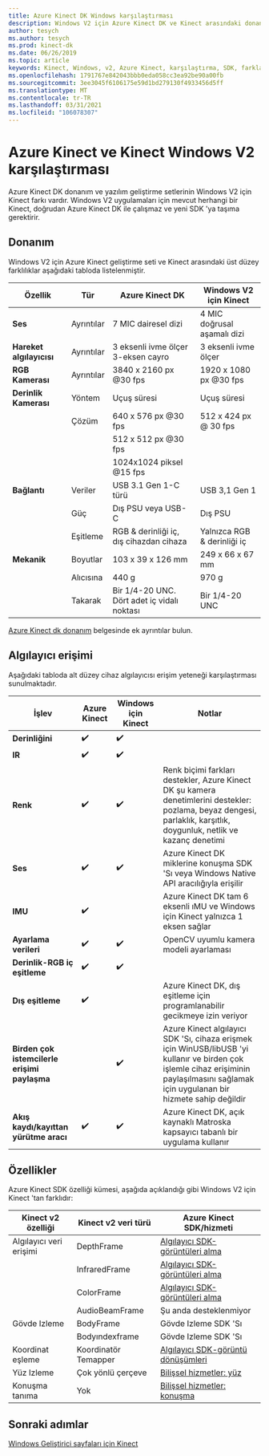 ```yaml
---
title: Azure Kinect DK Windows karşılaştırması
description: Windows V2 için Azure Kinect DK ve Kinect arasındaki donanım ve yazılım farklılıkları
author: tesych
ms.author: tesych
ms.prod: kinect-dk
ms.date: 06/26/2019
ms.topic: article
keywords: Kinect, Windows, v2, Azure Kinect, karşılaştırma, SDK, farklar, donanım, yazılım
ms.openlocfilehash: 1791767e842043bbb0eda058cc3ea92be90a00fb
ms.sourcegitcommit: 3ee3045f6106175e59d1bd279130f4933456d5ff
ms.translationtype: MT
ms.contentlocale: tr-TR
ms.lasthandoff: 03/31/2021
ms.locfileid: "106078307"
---
```

# <a name="azure-kinect-and-kinect-windows-v2-comparison"></a>Azure Kinect ve Kinect Windows V2 karşılaştırması

Azure Kinect DK donanım ve yazılım geliştirme setlerinin Windows V2 için Kinect farkı vardır. Windows V2 uygulamaları için mevcut herhangi bir Kinect, doğrudan Azure Kinect DK ile çalışmaz ve yeni SDK 'ya taşıma gerektirir.  

## <a name="hardware"></a>Donanım

Windows V2 için Azure Kinect geliştirme seti ve Kinect arasındaki üst düzey farklılıklar aşağıdaki tabloda listelenmiştir.

| Özellik | Tür | Azure Kinect DK | Windows V2 için Kinect |
| ------- | ---- | --------------- | --------------------- |
| **Ses** | Ayrıntılar  | 7 MIC dairesel dizi | 4 MIC doğrusal aşamalı dizi |
| **Hareket algılayıcısı** | Ayrıntılar | 3 eksenli ivme ölçer 3-eksen cayro | 3 eksenli ivme ölçer |
| **RGB Kamerası**    | Ayrıntılar | 3840 x 2160 px @30 fps | 1920 x 1080 px @30 fps |
| **Derinlik Kamerası**  | Yöntem   | Uçuş süresi | Uçuş süresi |
|                   | Çözüm | 640 x 576 px @30 fps | 512 x 424 px @ 30 fps |
|                   |            | 512 x 512 px @30 fps |                       |
|                   |            | 1024x1024 piksel @15 fps |                       |
| **Bağlantı** | Veriler | USB 3.1 Gen 1-C türü  | USB 3,1 Gen 1|
|  | Güç | Dış PSU veya USB-C | Dış PSU |
|  | Eşitleme | RGB & derinliği iç, dış cihazdan cihaza| Yalnızca RGB & derinliği iç |
| **Mekanik** | Boyutlar | 103 x 39 x 126 mm | 249 x 66 x 67 mm |
|  | Alıcısına | 440 g | 970 g |
| | Takarak | Bir 1/4-20 UNC. Dört adet iç vidalı noktası | Bir 1/4-20 UNC |

[Azure Kinect dk donanım](hardware-specification.md) belgesinde ek ayrıntılar bulun.

## <a name="sensor-access"></a>Algılayıcı erişimi

Aşağıdaki tabloda alt düzey cihaz algılayıcısı erişim yeteneği karşılaştırması sunulmaktadır.

| **İşlev**| **Azure Kinect** | **Windows için Kinect** | **Notlar** |
|---------|---------|------------|---------|
| **Derinliğini** | ✔️ | ✔️ |    | 
| **IR** | ✔️ | ✔️ |  |
| **Renk** | ✔️ | ✔️ | Renk biçimi farkları destekler, Azure Kinect DK şu kamera denetimlerini destekler: pozlama, beyaz dengesi, parlaklık, karşıtlık, doygunluk, netlik ve kazanç denetimi |
| **Ses** | ✔️ | ✔️ | Azure Kinect DK miklerine konuşma SDK 'Sı veya Windows Native API aracılığıyla erişilir |
| **IMU** | ✔️ |  | Azure Kinect DK tam 6 eksenli ıMU ve Windows için Kinect yalnızca 1 eksen sağlar |
| **Ayarlama verileri** | ✔️ | ✔️ | OpenCV uyumlu kamera modeli ayarlaması |
| **Derinlik-RGB iç eşitleme** | ✔️ | ✔️ |  |
| **Dış eşitleme**| ✔️|  | Azure Kinect DK, dış eşitleme için programlanabilir gecikmeye izin veriyor |
| **Birden çok istemcilerle erişimi paylaşma** | | ✔️ | Azure Kinect algılayıcı SDK 'Sı, cihaza erişmek için WinUSB/libUSB 'yi kullanır ve birden çok işlemle cihaz erişiminin paylaşılmasını sağlamak için uygulanan bir hizmete sahip değildir |
| **Akış kaydı/kayıttan yürütme aracı** | ✔️ | ✔️ | Azure Kinect DK, açık kaynaklı Matroska kapsayıcı tabanlı bir uygulama kullanır |

## <a name="features"></a>Özellikler

Azure Kinect SDK özelliği kümesi, aşağıda açıklandığı gibi Windows V2 için Kinect 'tan farklıdır:

| **Kinect v2 özelliği** | **Kinect v2 veri türü** | **Azure Kinect SDK/hizmeti** |
|--------|--------|------|
| Algılayıcı veri erişimi |DepthFrame| [Algılayıcı SDK-görüntüleri alma](retrieve-images.md) 
| |InfraredFrame | [Algılayıcı SDK-görüntüleri alma](retrieve-images.md) 
| | ColorFrame | [Algılayıcı SDK-görüntüleri alma](retrieve-images.md) | 
| | AudioBeamFrame |Şu anda desteklenmiyor 
| Gövde Izleme | BodyFrame | Gövde Izleme SDK 'Sı |
| | Bodyındexframe | Gövde Izleme SDK 'Sı  |
| Koordinat eşleme|Koordinatör Temapper| [Algılayıcı SDK-görüntü dönüşümleri](use-image-transformation.md) |
|Yüz Izleme | Çok yönlü çerçeve | [Bilişsel hizmetler: yüz](https://azure.microsoft.com/services/cognitive-services/face/)       |
|    Konuşma tanıma    |    Yok                      |    [Bilişsel hizmetler: konuşma](https://azure.microsoft.com/services/cognitive-services/directory/speech/)     |

## <a name="next-steps"></a>Sonraki adımlar

[Windows Geliştirici sayfaları için Kinect](https://developer.microsoft.com/windows/kinect)
